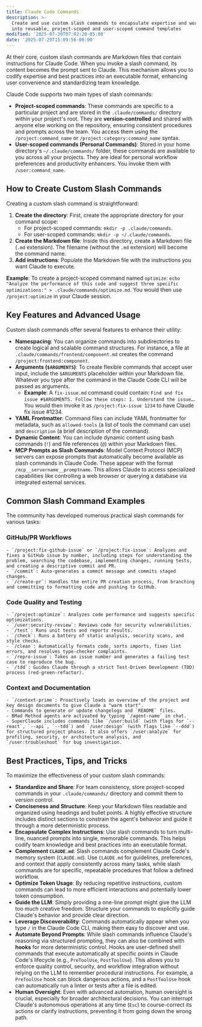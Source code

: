 ```yaml
---
title: Claude Code Commands
description: >-
  Create and use custom slash commands to encapsulate expertise and workflows
  into reusable, project-scoped and user-scoped command templates
modified: '2025-07-30T07:02:20-05:00'
date: '2025-07-29T15:09:56-06:00'
---
```


At their core, custom slash commands are Markdown files that contain instructions for Claude Code. When you invoke a slash command, its content becomes the prompt sent to Claude. This mechanism allows you to codify expertise and best practices into an executable format, enhancing user convenience and standardizing team knowledge.

Claude Code supports two main types of slash commands:

- **Project-scoped commands**: These commands are specific to a particular project and are stored in the `.claude/commands/` directory within your project's root. They are **version-controlled** and shared with anyone else working on the repository, ensuring consistent procedures and prompts across the team. You access them using the `/project:command_name` or `/project:category:command_name` syntax.
- **User-scoped commands (Personal Commands)**: Stored in your home directory's `~/.claude/commands/` folder, these commands are available to you across all your projects. They are ideal for personal workflow preferences and productivity enhancers. You invoke them with `/user:command_name`.

## How to Create Custom Slash Commands

Creating a custom slash command is straightforward:

1. **Create the directory**: First, create the appropriate directory for your command scope:
   - For project-scoped commands: `mkdir -p .claude/commands`.
   - For user-scoped commands: `mkdir -p ~/.claude/commands`.
2. **Create the Markdown file**: Inside this directory, create a Markdown file (`.md` extension). The filename (without the `.md` extension) will become the command name.
3. **Add instructions**: Populate the Markdown file with the instructions you want Claude to execute.

**Example**: To create a project-scoped command named `optimize`: `echo "Analyze the performance of this code and suggest three specific optimizations:" > .claude/commands/optimize.md`. You would then use `/project:optimize` in your Claude session.

## Key Features and Advanced Usage

Custom slash commands offer several features to enhance their utility:

- **Namespacing**: You can organize commands into subdirectories to create logical and scalable command structures. For instance, a file at `.claude/commands/frontend/component.md` creates the command `/project:frontend:component`.
- **Arguments (`$ARGUMENTS`)**: To create flexible commands that accept user input, include the `$ARGUMENTS` placeholder within your Markdown file. Whatever you type after the command in the Claude Code CLI will be passed as arguments.
  - **Example**: A `fix-issue.md` command could contain: `Find and fix issue #$ARGUMENTS. Follow these steps: 1. Understand the issue…`. You would then invoke it as `/project:fix-issue 1234` to have Claude fix issue #1234.
- **YAML Frontmatter**: Command files can include YAML frontmatter for metadata, such as `allowed-tools` (a list of tools the command can use) and `description` (a brief description of the command).
- **Dynamic Content**: You can include dynamic content using bash commands (`!`) and file references (`@`) within your Markdown files.
- **MCP Prompts as Slash Commands**: Model Context Protocol (MCP) servers can expose prompts that automatically become available as slash commands in Claude Code. These appear with the format `/mcp__servername__promptname`. This allows Claude to access specialized capabilities like controlling a web browser or querying a database via integrated external services.

## Common Slash Command Examples

The community has developed numerous practical slash commands for various tasks:

### GitHub/PR Workflows

    - `/project:fix-github-issue` or `/project:fix-issue`: Analyzes and fixes a GitHub issue by number, including steps for understanding the problem, searching the codebase, implementing changes, running tests, and creating a descriptive commit and PR.
    - `/commit`: Auto-generates a commit message and commits staged changes.
    - `/create-pr`: Handles the entire PR creation process, from branching and committing to formatting code and pushing to GitHub.

### Code Quality and Testing

    - `/project:optimize`: Analyzes code performance and suggests specific optimizations.
    - `/user:security-review`: Reviews code for security vulnerabilities.
    - `/test`: Runs unit tests and reports results.
    - `/check`: Runs a battery of static analysis, security scans, and style checks.
    - `/clean`: Automatically formats code, sorts imports, fixes lint errors, and resolves type-checker complaints.
    - `/repro-issue`: Takes an issue number and generates a failing test case to reproduce the bug.
    - `/tdd`: Guides Claude through a strict Test-Driven Development (TDD) process (red-green-refactor).

### Context and Documentation

    - `/context-prime`: Proactively loads an overview of the project and key design documents to give Claude a "warm start".
    - Commands to generate or update changelogs and `README` files.
    - BMad Method agents are activated by typing `/agent-name` in chat.
    - SuperClaude includes commands like `/user:build` (with flags for `--react`, `--api`, `--tdd`) and `/user:design` (with flags like `--ddd`) for structured project phases. It also offers `/user:analyze` for profiling, security, or architecture analysis, and `/user:troubleshoot` for bug investigation.

## Best Practices, Tips, and Tricks

To maximize the effectiveness of your custom slash commands:

- **Standardize and Share**: For team consistency, store project-scoped commands in your `.claude/commands/` directory and commit them to version control.
- **Conciseness and Structure**: Keep your Markdown files readable and organized using headings and bullet points. A highly effective structure includes distinct sections to constrain the agent's behavior and guide it through a more deterministic process.
- **Encapsulate Complex Instructions**: Use slash commands to turn multi-line, nuanced prompts into single, memorable commands. This helps codify team knowledge and best practices into an executable format.
- **Complement `CLAUDE.md`**: Slash commands complement Claude Code's memory system (`CLAUDE.md`). Use `CLAUDE.md` for guidelines, preferences, and context that apply consistently across many tasks, while slash commands are for specific, repeatable procedures that follow a defined workflow.
- **Optimize Token Usage**: By reducing repetitive instructions, custom commands can lead to more efficient interactions and potentially lower token consumption.
- **Guide the LLM**: Simply providing a one-line prompt might give the LLM too much creative freedom. Structure your commands to explicitly guide Claude's behavior and provide clear direction.
- **Leverage Discoverability**: Commands automatically appear when you type `/` in the Claude Code CLI, making them easy to discover and use.
- **Automate Beyond Prompts**: While slash commands influence Claude's reasoning via structured prompting, they can also be combined with **hooks** for more deterministic control. Hooks are user-defined shell commands that execute automatically at specific points in Claude Code's lifecycle (e.g., `PreToolUse`, `PostToolUse`). This allows you to enforce quality control, security, and workflow integration without relying on the LLM to remember procedural instructions. For example, a `PreToolUse` hook can block dangerous actions, and a `PostToolUse` hook can automatically run a linter or tests after a file is edited.
- **Human Oversight**: Even with advanced automation, human oversight is crucial, especially for broader architectural decisions. You can interrupt Claude's autonomous operations at any time (`Esc`) to course-correct its actions or clarify instructions, preventing it from going down the wrong path.
